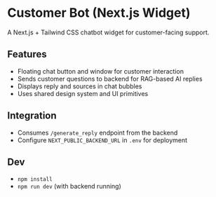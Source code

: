 # Customer Bot (Next.js Widget)

A Next.js + Tailwind CSS chatbot widget for customer-facing support.

## Features
- Floating chat button and window for customer interaction
- Sends customer questions to backend for RAG-based AI replies
- Displays reply and sources in chat bubbles
- Uses shared design system and UI primitives

## Integration
- Consumes `/generate_reply` endpoint from the backend
- Configure `NEXT_PUBLIC_BACKEND_URL` in `.env` for deployment

## Dev
- `npm install`
- `npm run dev` (with backend running)
